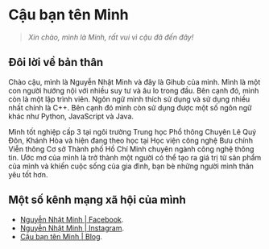 
# Cậu bạn tên Minh

> *Xin chào, mình là Minh, rất vui vì cậu đã đến đây!*

## Đôi lời về bản thân

Chào cậu, mình là Nguyễn Nhật Minh và đây là Gihub của mình. Mình là một con người hướng nội với nhiều suy tư và âu lo trong đầu. Bên cạnh đó, mình còn là một lập trình viên. Ngôn ngữ mình thích sử dụng và sử dụng nhiều nhất chính là C++. Bên cạnh đó mình còn sử dụng được một số ngôn ngữ khác như Python, JavaScript và Java.

Mình tốt nghiệp cấp $3$ tại ngôi trường Trung học Phổ thông Chuyên Lê Quý Đôn, Khánh Hòa và hiện đang theo học tại Học viện công nghệ Bưu chính Viễn thông Cơ sở Thành phố Hồ Chí Minh chuyên ngành công nghệ thông tin. Ước mơ của mình là trở thành một người có thể tạo ra giá trị từ sản phẩm của mình và khiến cuộc sống của gia đình, bạn bè những người mình thân yêu tốt hơn.

## Một số kênh mạng xã hội của mình

- [Nguyễn Nhật Minh | Facebook](https://www.facebook.com/nnminh.haise/).
- [Nguyễn Nhật Minh | Instagram](https://www.instagram.com/nnminh.haise/).
- [Cậu bạn tên Minh | Blog](https://nnminh-haise.github.io/).
